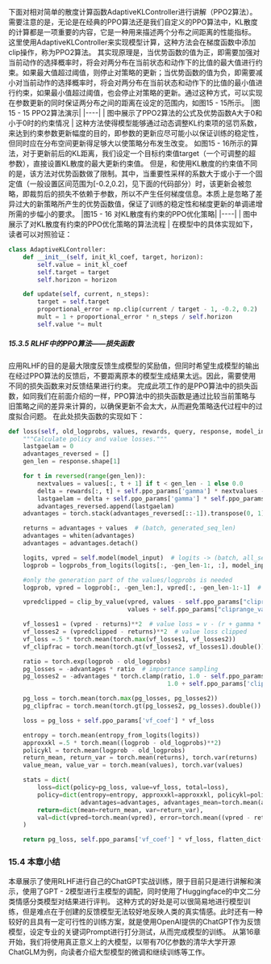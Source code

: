 下面对相对简单的散度计算函数AdaptiveKLController进行讲解（PPO2算法）。需要注意的是，无论是在经典的PPO算法还是我们自定义的PPO算法中，KL散度的计算都是一项重要的内容，它是一种用来描述两个分布之间距离的性能指标。
这里使用AdaptiveKLController来实现模型计算，这种方法会在梯度函数中添加clip操作，称为PPO2算法。
其实现原理是，当优势函数的值为正，即需要加强对当前动作的选择概率时，将会对两分布在当前状态和动作下的比值的最大值进行约束。如果最大值超过阈值，则停止对策略的更新；当优势函数的值为负，即需要减小对当前动作的选择概率时，将会对两分布在当前状态和动作下的比值的最小值进行约束，如果最小值超过阈值，也会停止对策略的更新。通过这种方式，可以实现在参数更新的同时保证两分布之间的距离在设定的范围内，如图15 - 15所示。
|图15 - 15 PPO2算法演示|
|----|
| 图中展示了PPO2算法的公式及优势函数A大于0和小于0时的约束情况  |
这种方法使得模型能够通过动态调整KL约束项的惩罚系数，来达到约束参数更新幅度的目的，即参数的更新应尽可能小以保证训练的稳定性，但同时应在分布空间更新得足够大以使策略分布发生改变。
如图15 - 16所示的算法，对于更新前后的KL距离，我们设定一个目标约束值target（一个可调整的超参数），直接设置KL散度的最大更新约束值。
但是，和使用KL散度的约束值不同的是，该方法对优势函数做了限制。其中，当重要性采样的系数大于或小于一个固定值（一般设置区间范围为[-0.2,0.2]，见下面的代码部分）时，该更新会被忽略，即裁剪后的损失不依赖于参数，所以不产生任何梯度信息。本质上是忽略了差异过大的新策略所产生的优势函数值，保证了训练的稳定性和梯度更新的单调递增所需的步幅小的要求。
|图15 - 16 对KL散度有约束的PPO优化策略|
|----|
| 图中展示了对KL散度有约束的PPO优化策略的算法流程  |
在模型中的具体实现如下，读者可以对照验证：
```python
class AdaptiveKLController:
    def __init__(self, init_kl_coef, target, horizon):
        self.value = init_kl_coef
        self.target = target
        self.horizon = horizon

    def update(self, current, n_steps):
        target = self.target
        proportional_error = np.clip(current / target - 1, -0.2, 0.2)
        mult = 1 + proportional_error * n_steps / self.horizon
        self.value *= mult
```

##### 15.3.5 RLHF中的PPO算法——损失函数
应用RLHF的目的是最大限度反馈生成模型的奖励值，但同时希望生成模型的输出在经过PPO算法的反馈后，不要距离原本的模型生成结果太远。因此，需要使用不同的损失函数来对反馈结果进行约束。
完成此项工作的是PPO算法中的损失函数，如同我们在前面介绍的一样，PPO算法中的损失函数是通过比较当前策略与旧策略之间的差异来计算的，以确保更新不会太大，从而避免策略迭代过程中的过度拟合问题。
在此处损失函数的实现如下：
```python
def loss(self, old_logprobs, values, rewards, query, response, model_input):
    """Calculate policy and value losses."""
    lastgaelam = 0
    advantages_reversed = []
    gen_len = response.shape[1]

    for t in reversed(range(gen_len)):
        nextvalues = values[:, t + 1] if t < gen_len - 1 else 0.0
        delta = rewards[:, t] + self.ppo_params['gamma'] * nextvalues - values[:, t]
        lastgaelam = delta + self.ppo_params['gamma'] * self.ppo_params['lam'] * lastgaelam
        advantages_reversed.append(lastgaelam)
    advantages = torch.stack(advantages_reversed[::-1]).transpose(0, 1)

    returns = advantages + values  # (batch, generated_seq_len)
    advantages = whiten(advantages)
    advantages = advantages.detach()

    logits, vpred = self.model(model_input)  # logits -> (batch, all_seq_len, vocab_size); vpred -> (batch, all_seq_len)
    logprob = logprobs_from_logits(logits[:, -gen_len-1:, :], model_input[:, 1:])

    #only the generation part of the values/logprobs is needed
    logprob, vpred = logprob[:, -gen_len:], vpred[:, -gen_len-1:-1]  # logprob -> (batch, generated_seq_len); vpred -> (batch, generated_seq_len)

    vpredclipped = clip_by_value(vpred, values - self.ppo_params["cliprange_value"],
                                 values + self.ppo_params["cliprange_value"])

    vf_losses1 = (vpred - returns)**2  # value loss = v - (r + gamma * n_next)
    vf_losses2 = (vpredclipped - returns)**2  # value loss clipped
    vf_loss =.5 * torch.mean(torch.max(vf_losses1, vf_losses2))
    vf_clipfrac = torch.mean(torch.gt(vf_losses2, vf_losses1).double())

    ratio = torch.exp(logprob - old_logprobs)
    pg_losses = -advantages * ratio  # importance sampling
    pg_losses2 = -advantages * torch.clamp(ratio, 1.0 - self.ppo_params['cliprange'],
                                            1.0 + self.ppo_params['cliprange'] )

    pg_loss = torch.mean(torch.max(pg_losses, pg_losses2))
    pg_clipfrac = torch.mean(torch.gt(pg_losses2, pg_losses).double())

    loss = pg_loss + self.ppo_params['vf_coef'] * vf_loss

    entropy = torch.mean(entropy_from_logits(logits))
    approxxkl =.5 * torch.mean((logprob - old_logprobs)**2)
    policykl = torch.mean(logprob - old_logprobs)
    return_mean, return_var = torch.mean(returns), torch.var(returns)
    value_mean, value_var = torch.mean(values), torch.var(values)

    stats = dict(
        loss=dict(policy=pg_loss, value=vf_loss, total=loss),
        policy=dict(entropy=entropy, approxxkl=approxxkl, policykl=policykl, clipfrac=pg_clipfrac,
                    advantages=advantages, advantages_mean=torch.mean(advantages), ratio=ratio),
        return=dict(mean=return_mean, var=return_var),
        val=dict(vpred=torch.mean(vpred), error=torch.mean((vpred - returns) ** 2), clipfrac=vf_clipfrac, mean=value_mean, var=value_var),
    )

    return pg_loss, self.ppo_params['vf_coef'] * vf_loss, flatten_dict(stats)
```

### 15.4 本章小结
本章展示了使用RLHF进行自己的ChatGPT实战训练，限于目前只是进行讲解和演示，使用了GPT - 2模型进行主模型的调配，同时使用了Huggingface的中文二分类情感分类模型对结果进行评判。
这种方式的好处是可以很简易地进行模型训练，但是难点在于创建的反馈模型无法较好地反映人类的真实情感。此时还有一种较好的且具有一定可行性的训练方案，就是使用OpenAI提供的ChatGPT作为反馈模型，设定专业的关键词Prompt进行打分测试，从而完成模型的训练。
从第16章开始，我们将使用真正意义上的大模型，以带有70亿参数的清华大学开源ChatGLM为例，向读者介绍大型模型的微调和继续训练等工作。 
